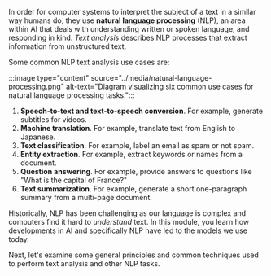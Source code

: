 In order for computer systems to interpret the subject of a text in a similar way humans do, they use **natural language processing** (NLP), an area within AI that deals with understanding written or spoken language, and responding in kind. *Text analysis* describes NLP processes that extract information from unstructured text.   

Some common NLP text analysis use cases are:

:::image type="content" source="../media/natural-language-processing.png" alt-text="Diagram visualizing six common use cases for natural language processing tasks.":::

1. **Speech-to-text and text-to-speech conversion**. For example, generate subtitles for videos.
1. **Machine translation**. For example, translate text from English to Japanese.
1. **Text classification**. For example, label an email as spam or not spam.
1. **Entity extraction**. For example, extract keywords or names from a document.
1. **Question answering**. For example, provide answers to questions like "What is the capital of France?"
1. **Text summarization**. For example, generate a short one-paragraph summary from a multi-page document.

Historically, NLP has been challenging as our language is complex and computers find it hard to *understand* text. In this module, you learn how developments in AI and specifically NLP have led to the models we use today.

Next, let's examine some general principles and common techniques used to perform text analysis and other NLP tasks. 
